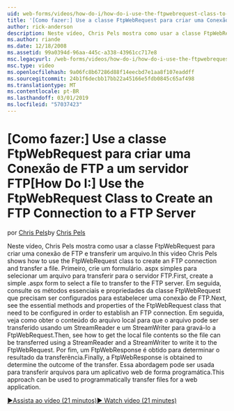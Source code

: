 ```yaml
---
uid: web-forms/videos/how-do-i/how-do-i-use-the-ftpwebrequest-class-to-create-an-ftp-connection-to-a-ftp-server
title: '[Como fazer:] Use a classe FtpWebRequest para criar uma Conexão de FTP a um servidor FTP | Microsoft Docs'
author: rick-anderson
description: Neste vídeo, Chris Pels mostra como usar a classe FtpWebRequest para criar uma conexão de FTP e transferir um arquivo. Primeiro, crie um formulário. aspx simples para selec...
ms.author: riande
ms.date: 12/18/2008
ms.assetid: 99a0394d-96aa-445c-a338-43961cc717e8
msc.legacyurl: /web-forms/videos/how-do-i/how-do-i-use-the-ftpwebrequest-class-to-create-an-ftp-connection-to-a-ftp-server
msc.type: video
ms.openlocfilehash: 9a06fc8b67286d88f14eecbd7e1aa8f107eaddff
ms.sourcegitcommit: 24b1f6decbb17bb22a45166e5fdb0845c65af498
ms.translationtype: MT
ms.contentlocale: pt-BR
ms.lasthandoff: 03/01/2019
ms.locfileid: "57037423"
---
```

<a name="how-do-i-use-the-ftpwebrequest-class-to-create-an-ftp-connection-to-a-ftp-server"></a><span data-ttu-id="62e11-104">[Como fazer:] Use a classe FtpWebRequest para criar uma Conexão de FTP a um servidor FTP</span><span class="sxs-lookup"><span data-stu-id="62e11-104">[How Do I:] Use the FtpWebRequest Class to Create an FTP Connection to a FTP Server</span></span>
====================
<span data-ttu-id="62e11-105">por [Chris Pels](https://twitter.com/chrispels)</span><span class="sxs-lookup"><span data-stu-id="62e11-105">by [Chris Pels](https://twitter.com/chrispels)</span></span>

<span data-ttu-id="62e11-106">Neste vídeo, Chris Pels mostra como usar a classe FtpWebRequest para criar uma conexão de FTP e transferir um arquivo.</span><span class="sxs-lookup"><span data-stu-id="62e11-106">In this video Chris Pels shows how to use the FtpWebRequest class to create an FTP connection and transfer a file.</span></span> <span data-ttu-id="62e11-107">Primeiro, crie um formulário. aspx simples para selecionar um arquivo para transferir para o servidor FTP.</span><span class="sxs-lookup"><span data-stu-id="62e11-107">First, create a simple .aspx form to select a file to transfer to the FTP server.</span></span> <span data-ttu-id="62e11-108">Em seguida, consulte os métodos essenciais e propriedades da classe FtpWebRequest que precisam ser configurados para estabelecer uma conexão de FTP.</span><span class="sxs-lookup"><span data-stu-id="62e11-108">Next, see the essential methods and properties of the FtpWebRequest class that need to be configured in order to establish an FTP connection.</span></span> <span data-ttu-id="62e11-109">Em seguida, veja como obter o conteúdo do arquivo local para que o arquivo pode ser transferido usando um StreamReader e um StreamWriter para gravá-lo a FtpWebRequest.</span><span class="sxs-lookup"><span data-stu-id="62e11-109">Then, see how to get the local file contents so the file can be transferred using a StreamReader and a StreamWriter to write it to the FtpWebRequest.</span></span> <span data-ttu-id="62e11-110">Por fim, um FtpWebResponse é obtido para determinar o resultado da transferência.</span><span class="sxs-lookup"><span data-stu-id="62e11-110">Finally, a FtpWebResponse is obtained to determine the outcome of the transfer.</span></span> <span data-ttu-id="62e11-111">Essa abordagem pode ser usada para transferir arquivos para um aplicativo web de forma programática.</span><span class="sxs-lookup"><span data-stu-id="62e11-111">This approach can be used to programmatically transfer files for a web application.</span></span>

[<span data-ttu-id="62e11-112">&#9654;Assista ao vídeo (21 minutos)</span><span class="sxs-lookup"><span data-stu-id="62e11-112">&#9654; Watch video (21 minutes)</span></span>](https://channel9.msdn.com/Blogs/ASP-NET-Site-Videos/how-do-i-use-the-ftpwebrequest-class-to-create-an-ftp-connection-to-a-ftp-server)

